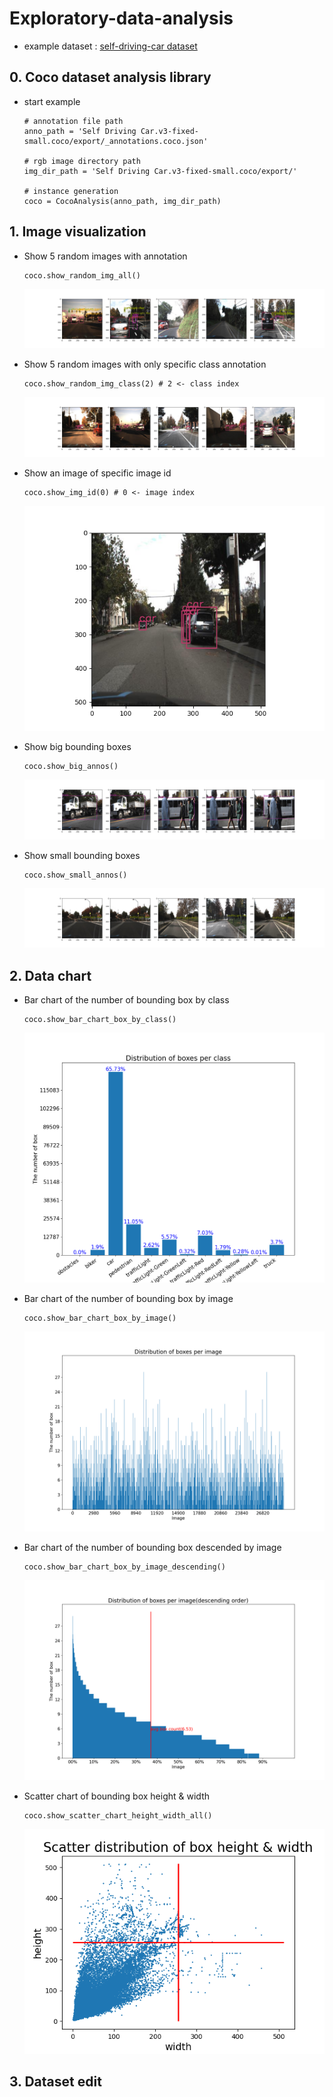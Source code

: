 # Exploratory-data-analysis

- example dataset : [self-driving-car dataset](https://universe.roboflow.com/roboflow-gw7yv/self-driving-car/3)

## 0. Coco dataset analysis library
- start example

      # annotation file path
      anno_path = 'Self Driving Car.v3-fixed-small.coco/export/_annotations.coco.json'

      # rgb image directory path
      img_dir_path = 'Self Driving Car.v3-fixed-small.coco/export/'
      
      # instance generation
      coco = CocoAnalysis(anno_path, img_dir_path)



## 1. Image visualization
- Show 5 random images with annotation

      coco.show_random_img_all()
  ![](figs/random_5_images.png)

- Show 5 random images with only specific class annotation

      coco.show_random_img_class(2) # 2 <- class index
  ![](figs/random_5_images_with_car_anno.png)

- Show an image of specific image id

      coco.show_img_id(0) # 0 <- image index
  ![](figs/image_id_0.png)

- Show big bounding boxes

      coco.show_big_annos() 
  ![](figs/big_anno_5_images.png)

- Show small bounding boxes

      coco.show_small_annos()
  ![](figs/small_anno_5_images.png)

## 2. Data chart
- Bar chart of the number of bounding box by class
      
      coco.show_bar_chart_box_by_class()
  ![](figs/bar_chart_box_by_class.png)

- Bar chart of the number of bounding box by image

      coco.show_bar_chart_box_by_image() 
  ![](figs/bar_chart_box_by_image.png)

- Bar chart of the number of bounding box descended by image 

      coco.show_bar_chart_box_by_image_descending()
  ![](figs/bar_chart_box_by_image_descending.png)

- Scatter chart of bounding box height & width

      coco.show_scatter_chart_height_width_all()
  ![](figs/scatter_chart_height_width_all.png)

## 3. Dataset edit



